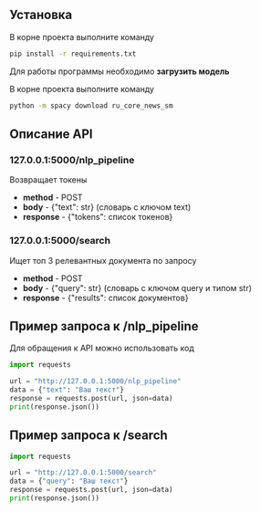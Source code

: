 ## Установка

В корне проекта выполните команду
```bash
pip install -r requirements.txt
```

Для работы программы необходимо **загрузить модель**

В корне проекта выполните команду
```bash
python -m spacy download ru_core_news_sm
```


## Описание API

### 127.0.0.1:5000/nlp_pipeline
Возвращает токены 
- **method** - POST
- **body** - {"text": str} (словарь с ключом text)
- **response** - {"tokens": список токенов}

### 127.0.0.1:5000/search
Ищет топ 3 релевантных документа по запросу
- **method** - POST
- **body** - {"query": str} (словарь с ключом query и типом str)
- **response** - {"results": список документов}


## Пример запроса к /nlp_pipeline
Для обращения к API можно использовать код
```python
import requests

url = "http://127.0.0.1:5000/nlp_pipeline"
data = {"text": "Ваш текст"}
response = requests.post(url, json=data)
print(response.json())
```
## Пример запроса к /search
```python
import requests

url = "http://127.0.0.1:5000/search"
data = {"query": "Ваш текст"}
response = requests.post(url, json=data)
print(response.json())
```
